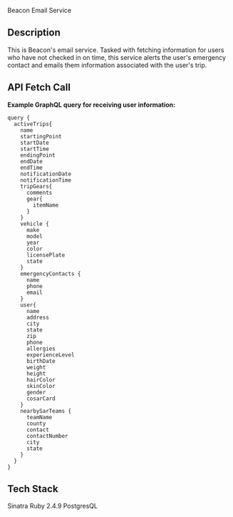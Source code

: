 
Beacon Email Service

## Description

This is Beacon's email service. Tasked with fetching information for users who have not checked in on time, this service alerts the user's emergency contact and emails them information associated with the user's trip.


## API Fetch Call

**Example GraphQL query for receiving user information:**

```
query {
  activeTrips{
    name
    startingPoint
    startDate
    startTime
    endingPoint
    endDate
    endTime
    notificationDate
    notificationTime
    tripGears{
      comments
      gear{
        itemName
      }  
    }
    vehicle {
      make
      model
      year
      color
      licensePlate
      state
    }
    emergencyContacts {
      name
      phone
      email
    }
    user{
      name
      address
      city
      state
      zip
      phone
      allergies
      experienceLevel
      birthDate
      weight
      height
      hairColor
      skinColor
      gender
      cosarCard
    }
    nearbySarTeams {
      teamName
      county
      contact
      contactNumber
      city
      state  
  	}
  }
}
```

## Tech Stack

Sinatra
Ruby 2.4.9
PostgresQL


